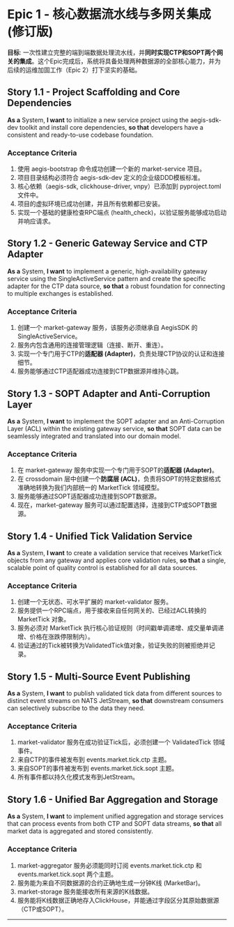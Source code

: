 # **Epic 1 \- 核心数据流水线与多网关集成 (修订版)**

**目标**: 一次性建立完整的端到端数据处理流水线，并**同时实现CTP和SOPT两个网关的集成**。这个Epic完成后，系统将具备处理两种数据源的全部核心能力，并为后续的运维加固工作（Epic 2）打下坚实的基础。

## **Story 1.1 \- Project Scaffolding and Core Dependencies**

**As a** System, **I want** to initialize a new service project using the aegis-sdk-dev toolkit and install core dependencies, **so that** developers have a consistent and ready-to-use codebase foundation.

### **Acceptance Criteria**

1. 使用 aegis-bootstrap 命令成功创建一个新的 market-service 项目。  
2. 项目目录结构必须符合 aegis-sdk-dev 定义的企业级DDD模板标准。  
3. 核心依赖（aegis-sdk, clickhouse-driver, vnpy）已添加到 pyproject.toml 文件中。  
4. 项目的虚拟环境已成功创建，并且所有依赖都已安装。  
5. 实现一个基础的健康检查RPC端点 (health\_check)，以验证服务能够成功启动并响应请求。

## **Story 1.2 \- Generic Gateway Service and CTP Adapter**

**As a** System, **I want** to implement a generic, high-availability gateway service using the SingleActiveService pattern and create the specific adapter for the CTP data source, **so that** a robust foundation for connecting to multiple exchanges is established.

### **Acceptance Criteria**

1. 创建一个 market-gateway 服务，该服务必须继承自 AegisSDK 的 SingleActiveService。  
2. 服务内包含通用的连接管理逻辑（连接、断开、重连）。  
3. 实现一个专门用于CTP的**适配器 (Adapter)**，负责处理CTP协议的认证和连接细节。  
4. 服务能够通过CTP适配器成功连接到CTP数据源并维持心跳。

## **Story 1.3 \- SOPT Adapter and Anti-Corruption Layer**

**As a** System, **I want** to implement the SOPT adapter and an Anti-Corruption Layer (ACL) within the existing gateway service, **so that** SOPT data can be seamlessly integrated and translated into our domain model.

### **Acceptance Criteria**

1. 在 market-gateway 服务中实现一个专门用于SOPT的**适配器 (Adapter)**。  
2. 在 crossdomain 层中创建一个**防腐层 (ACL)**，负责将SOPT的特定数据格式准确地转换为我们内部统一的 MarketTick 领域模型。  
3. 服务能够通过SOPT适配器成功连接到SOPT数据源。  
4. 现在，market-gateway 服务可以通过配置选择，连接到CTP或SOPT数据源。

## **Story 1.4 \- Unified Tick Validation Service**

**As a** System, **I want** to create a validation service that receives MarketTick objects from any gateway and applies core validation rules, **so that** a single, scalable point of quality control is established for all data sources.

### **Acceptance Criteria**

1. 创建一个无状态、可水平扩展的 market-validator 服务。  
2. 服务提供一个RPC端点，用于接收来自任何网关的、已经过ACL转换的 MarketTick 对象。  
3. 服务必须对 MarketTick 执行核心验证规则（时间戳单调递增、成交量单调递增、价格在涨跌停限制内）。  
4. 验证通过的Tick被转换为ValidatedTick值对象，验证失败的则被拒绝并记录。

## **Story 1.5 \- Multi-Source Event Publishing**

**As a** System, **I want** to publish validated tick data from different sources to distinct event streams on NATS JetStream, **so that** downstream consumers can selectively subscribe to the data they need.

### **Acceptance Criteria**

1. market-validator 服务在成功验证Tick后，必须创建一个 ValidatedTick 领域事件。  
2. 来自CTP的事件被发布到 events.market.tick.ctp 主题。  
3. 来自SOPT的事件被发布到 events.market.tick.sopt 主题。  
4. 所有事件都以持久化模式发布到JetStream。

## **Story 1.6 \- Unified Bar Aggregation and Storage**

**As a** System, **I want** to implement unified aggregation and storage services that can process events from both CTP and SOPT data streams, **so that** all market data is aggregated and stored consistently.

### **Acceptance Criteria**

1. market-aggregator 服务必须能同时订阅 events.market.tick.ctp 和 events.market.tick.sopt 两个主题。  
2. 服务能为来自不同数据源的合约正确地生成一分钟K线 (MarketBar)。  
3. market-storage 服务能接收所有来源的K线数据。  
4. 服务能将K线数据正确地存入ClickHouse，并能通过字段区分其原始数据源（CTP或SOPT）。

---
